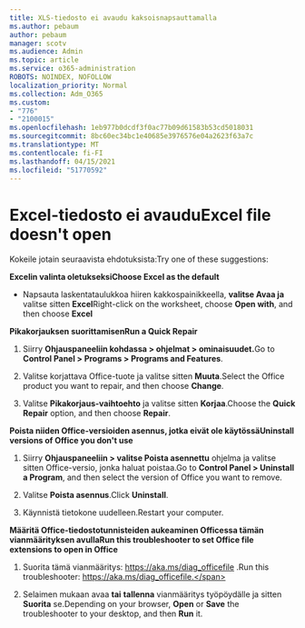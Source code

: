 ```yaml
---
title: XLS-tiedosto ei avaudu kaksoisnapsauttamalla
ms.author: pebaum
author: pebaum
manager: scotv
ms.audience: Admin
ms.topic: article
ms.service: o365-administration
ROBOTS: NOINDEX, NOFOLLOW
localization_priority: Normal
ms.collection: Adm_O365
ms.custom:
- "776"
- "2100015"
ms.openlocfilehash: 1eb977b0dcdf3f0ac77b09d61583b53cd5018031
ms.sourcegitcommit: 8bc60ec34bc1e40685e3976576e04a2623f63a7c
ms.translationtype: MT
ms.contentlocale: fi-FI
ms.lasthandoff: 04/15/2021
ms.locfileid: "51770592"
---
```

# <a name="excel-file-doesnt-open"></a><span data-ttu-id="b9e34-102">Excel-tiedosto ei avaudu</span><span class="sxs-lookup"><span data-stu-id="b9e34-102">Excel file doesn't open</span></span>

<span data-ttu-id="b9e34-103">Kokeile jotain seuraavista ehdotuksista:</span><span class="sxs-lookup"><span data-stu-id="b9e34-103">Try one of these suggestions:</span></span>

<span data-ttu-id="b9e34-104">**Excelin valinta oletukseksi**</span><span class="sxs-lookup"><span data-stu-id="b9e34-104">**Choose Excel as the default**</span></span>

* <span data-ttu-id="b9e34-105">Napsauta laskentataulukkoa hiiren kakkospainikkeella, **valitse Avaa ja** valitse sitten **Excel**</span><span class="sxs-lookup"><span data-stu-id="b9e34-105">Right-click on the worksheet, choose **Open with**, and then choose **Excel**</span></span>

<span data-ttu-id="b9e34-106">**Pikakorjauksen suorittamisen**</span><span class="sxs-lookup"><span data-stu-id="b9e34-106">**Run a Quick Repair**</span></span>

1. <span data-ttu-id="b9e34-107">Siirry **Ohjauspaneeliin kohdassa > ohjelmat > ominaisuudet.**</span><span class="sxs-lookup"><span data-stu-id="b9e34-107">Go to **Control Panel > Programs > Programs and Features**.</span></span>

2. <span data-ttu-id="b9e34-108">Valitse korjattava Office-tuote ja valitse sitten **Muuta**.</span><span class="sxs-lookup"><span data-stu-id="b9e34-108">Select the Office product you want to repair, and then choose **Change**.</span></span>

3. <span data-ttu-id="b9e34-109">Valitse **Pikakorjaus-vaihtoehto** ja valitse sitten **Korjaa**.</span><span class="sxs-lookup"><span data-stu-id="b9e34-109">Choose the **Quick Repair** option, and then choose **Repair**.</span></span>

<span data-ttu-id="b9e34-110">**Poista niiden Office-versioiden asennus, jotka eivät ole käytössä**</span><span class="sxs-lookup"><span data-stu-id="b9e34-110">**Uninstall versions of Office you don't use**</span></span>

1. <span data-ttu-id="b9e34-111">Siirry **Ohjauspaneeliin > valitse Poista asennettu** ohjelma ja valitse sitten Office-versio, jonka haluat poistaa.</span><span class="sxs-lookup"><span data-stu-id="b9e34-111">Go to **Control Panel > Uninstall a Program**, and then select the version of Office you want to remove.</span></span>

2. <span data-ttu-id="b9e34-112">Valitse **Poista asennus**.</span><span class="sxs-lookup"><span data-stu-id="b9e34-112">Click **Uninstall**.</span></span>

3. <span data-ttu-id="b9e34-113">Käynnistä tietokone uudelleen.</span><span class="sxs-lookup"><span data-stu-id="b9e34-113">Restart your computer.</span></span>

<span data-ttu-id="b9e34-114">**Määritä Office-tiedostotunnisteiden aukeaminen Officessa tämän vianmäärityksen avulla**</span><span class="sxs-lookup"><span data-stu-id="b9e34-114">**Run this troubleshooter to set Office file extensions to open in Office**</span></span>

1. <span data-ttu-id="b9e34-115">Suorita tämä vianmääritys: https://aka.ms/diag_officefile .</span><span class="sxs-lookup"><span data-stu-id="b9e34-115">Run this troubleshooter: https://aka.ms/diag_officefile.</span></span>

2. <span data-ttu-id="b9e34-116">Selaimen mukaan avaa **tai** **tallenna** vianmääritys työpöydälle ja sitten **Suorita** se.</span><span class="sxs-lookup"><span data-stu-id="b9e34-116">Depending on your browser, **Open** or **Save** the troubleshooter to your desktop, and then **Run** it.</span></span>
